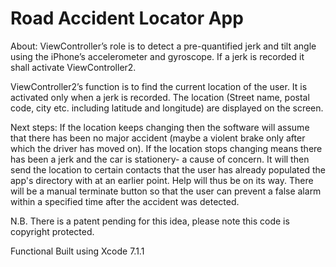 # Road Accident Locator App
About:
ViewController’s role is to detect a pre-quantified jerk and tilt angle using the iPhone’s accelerometer and gyroscope. 
If a jerk is recorded it shall activate ViewController2. 

ViewController2’s function is to find the current location of the user. 
It is activated only when a jerk is recorded. 
The location (Street name, postal code, city etc. including latitude and longitude) are displayed on the screen.

Next steps: 
If the location keeps changing then the software will assume that there has been no major accident (maybe a violent brake only after which the driver has moved on). 
If the location stops changing means there has been a jerk and the car is stationery- a cause of concern. 
It will then send the location to certain contacts that the user has already populated the app's directory with at an earlier point. Help will thus be on its way. There will be a manual terminate button so that the user can prevent a false alarm within a specified time after the accident was detected.

N.B. There is a patent pending for this idea, please note this code is copyright protected.

Functional
Built using Xcode 7.1.1
